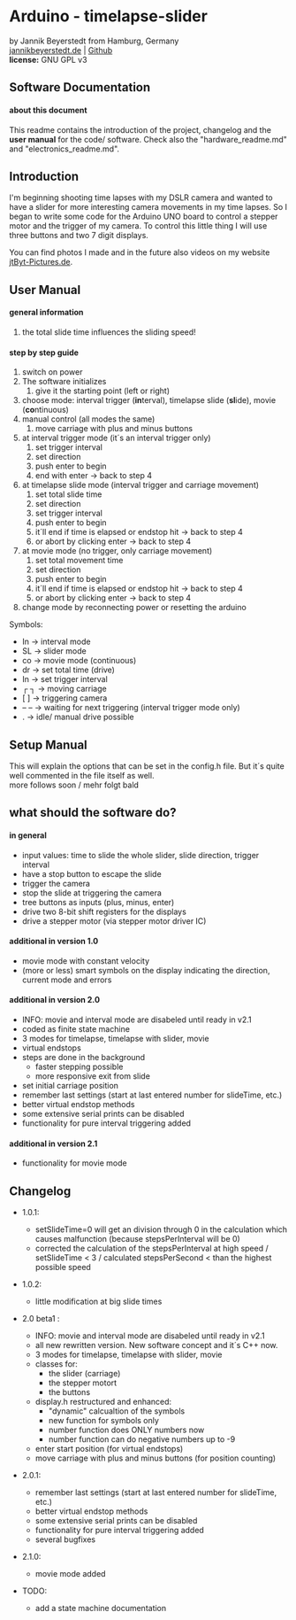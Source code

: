 # Arduino - timelapse-slider
by Jannik Beyerstedt from Hamburg, Germany  
[jannikbeyerstedt.de](http://jannikbeyerstedt.de) | [Github](https://github.com/jbeyerstedt)  
**license:** GNU GPL v3

## Software Documentation

#### about this document  
This readme contains the introduction of the project, changelog and the **user manual** for the code/ software. Check also the "hardware_readme.md" and "electronics_readme.md".


## Introduction
I'm beginning shooting time lapses with my DSLR camera and wanted to have a slider for more interesting camera movements in my time lapses. So I began to write some code for the Arduino UNO board to control a stepper motor and the trigger of my camera.
To control this little thing I will use three buttons and two 7 digit displays.

You can find photos I made and in the future also videos on my website [jtByt-Pictures.de](http://jtByt-Pictures.de "my homepage").


## User Manual  
#### general information
1. the total slide time influences the sliding speed!

#### step by step guide
1. switch on power
2. The software initializes
	1. give it the starting point (left or right)
3. choose mode: interval trigger (**in**terval), timelapse slide (**sl**ide), movie (**co**ntinuous)
4. manual control (all modes the same)
	1. move carriage with plus and minus buttons
5. at interval trigger mode (it´s an interval trigger only)
	1. set trigger interval
	2. set direction
	3. push enter to begin
	4. end with enter -> back to step 4
6. at timelapse slide mode (interval trigger and carriage movement)
	1. set total slide time
	2. set direction
	3. set trigger interval
	4. push enter to begin
	5. it´ll end if time is elapsed or endstop hit -> back to step 4
	6. or abort by clicking enter -> back to step 4
7. at movie mode (no trigger, only carriage movement)
	1. set total movement time
	2. set direction
	3. push enter to begin
	4. it´ll end if time is elapsed or endstop hit -> back to step 4
	5. or abort by clicking enter -> back to step 4
8. change mode by reconnecting power or resetting the arduino

Symbols:

- In -> interval mode
- SL -> slider mode
- co -> movie mode (continuous)
- dr -> set total time (drive)
- In -> set trigger interval
- ┌ ┐ -> moving carriage
- \[ \] -> triggering camera
- – –  -> waiting for next triggering (interval trigger mode only)
- . -> idle/ manual drive possible
 

## Setup Manual
This will explain the options that can be set in the config.h file. But it´s quite well commented in the file itself as well.  
more follows soon / mehr folgt bald  


## what should the software do?
#### in general
* input values: time to slide the whole slider, slide direction, trigger interval
* have a stop button to escape the slide
* trigger the camera
* stop the slide at triggering the camera
* tree buttons as inputs (plus, minus, enter)
* drive two 8-bit shift registers for the displays
* drive a stepper motor (via stepper motor driver IC)



#### additional in version 1.0
* movie mode with constant velocity
* (more or less) smart symbols on the display indicating the direction, current mode and errors

#### additional in version 2.0
* INFO: movie and interval mode are disabeled until ready in v2.1
* coded as finite state machine
* 3 modes for timelapse, timelapse with slider, movie
* virtual endstops
* steps are done in the background
	* faster stepping possible
	* more responsive exit from slide
* set initial carriage position
* remember last settings (start at last entered number for slideTime, etc.)
* better virtual endstop methods
* some extensive serial prints can be disabled
* functionality for pure interval triggering added 

#### additional in version 2.1
* functionality for movie mode



## Changelog
* 1.0.1:
	* setSlideTime=0 will get an division through 0 in the calculation which causes malfunction (because stepsPerInterval will be 0)
	* corrected the calculation of the stepsPerInterval at high speed / setSlideTime < 3 / calculated stepsPerSecond < than the highest possible speed
* 1.0.2:  
	* little modification at big slide times
* 2.0 beta1 :
	* INFO: movie and interval mode are disabeled until ready in v2.1
	* all new rewritten version. New software concept and it´s C++ now.
	* 3 modes for timelapse, timelapse with slider, movie
	* classes for:
		* the slider (carriage)
		* the stepper motort
		* the buttons
	* display.h restructured and enhanced:
		* "dynamic" calcualtion of the symbols
		* new function for symbols only
		* number function does ONLY numbers now
		* number function can do negative numbers up to -9
	* enter start position (for virtual endstops)
	* move carriage with plus and minus buttons (for position counting)
* 2.0.1:
	* remember last settings (start at last entered number for slideTime, etc.)
	* better virtual endstop methods
	* some extensive serial prints can be disabled
	* functionality for pure interval triggering added
	* several bugfixes
* 2.1.0:
	* movie mode added
	
* TODO:
	* add a state machine documentation
